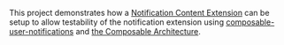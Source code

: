 This project demonstrates how a [Notification Content Extension](https://developer.apple.com/documentation/usernotificationsui/unnotificationcontentextension) can be setup to allow testability of the notification extension using [composable-user-notifications](https://github.com/Miiha/composable-user-notifications) and [the Composable Architecture](https://github.com/pointfreeco/swift-composable-architecture).
